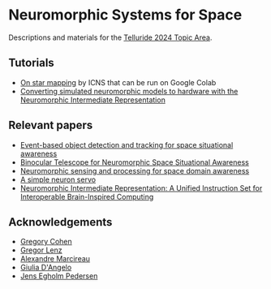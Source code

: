 # Neuromorphic Systems for Space

Descriptions and materials for the [Telluride 2024 Topic Area](https://sites.google.com/view/telluride-2024/topic-areas-2024/spa24-neuromorphic-systems-for-space-applications).


## Tutorials
* [On star mapping](https://github.com/neuromorphicsystems/tutorials) by ICNS that can be run on Google Colab
* [Converting simulated neuromorphic models to hardware with the Neuromorphic Intermediate Representation](https://neuroir.org/docs/usage.html)

## Relevant papers
* [Event-based object detection and tracking for space situational awareness](https://ieeexplore.ieee.org/abstract/document/9142352/)
* [Binocular Telescope for Neuromorphic Space Situational Awareness](https://ui.adsabs.harvard.edu/abs/2023amos.conf..137M/abstract)
* [Neuromorphic sensing and processing for space domain awareness](https://ieeexplore.ieee.org/abstract/document/10282763/)
* [A simple neuron servo](https://ieeexplore.ieee.org/document/80335/)
* [Neuromorphic Intermediate Representation: A Unified Instruction Set for Interoperable Brain-Inspired Computing](https://arxiv.org/abs/2311.14641)

## Acknowledgements
* [Gregory Cohen](https://westernsydney.edu.au/icns/about/people/researchers/gregory_cohen)
* [Gregor Lenz](https://lenzgregor.com/)
* [Alexandre Marcireau](https://github.com/aMarcireau)
* [Giulia D'Angelo](https://github.com/giuliadangelo)
* [Jens Egholm Pedersen](https://jepedersen.dk)
